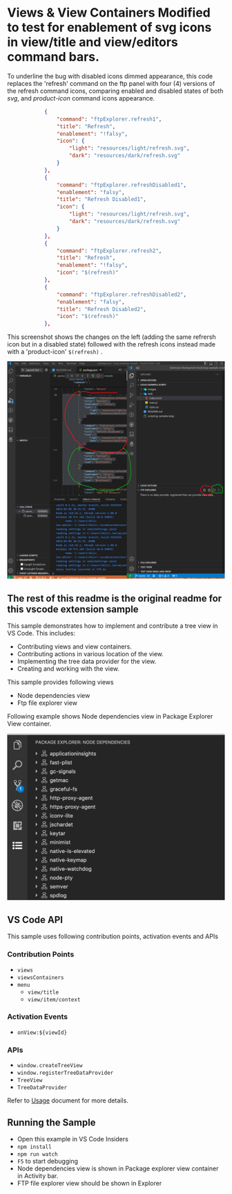 # Views & View Containers Modified to test for enablement of svg icons in view/title and view/editors command bars.

To underline the bug with disabled icons dimmed appearance, this code replaces the 'refresh' command on the ftp panel with four (4) versions of the refresh command icons, comparing enabled and disabled states of both _svg_, and _product-icon_ command icons appearance.

```JSON
			{
				"command": "ftpExplorer.refresh1",
				"title": "Refresh",
				"enablement": "!falsy",
				"icon": {
					"light": "resources/light/refresh.svg",
					"dark": "resources/dark/refresh.svg"
				}
			},
			{
				"command": "ftpExplorer.refreshDisabled1",
				"enablement": "falsy",
				"title": "Refresh Disabled1",
				"icon": {
					"light": "resources/light/refresh.svg",
					"dark": "resources/dark/refresh.svg"
				}
			},
			{
				"command": "ftpExplorer.refresh2",
				"title": "Refresh",
				"enablement": "!falsy",
				"icon": "$(refresh)"
			},
			{
				"command": "ftpExplorer.refreshDisabled2",
				"enablement": "falsy",
				"title": "Refresh Disabled2",
				"icon": "$(refresh)"
			},
```

This screenshot shows the changes on the left (adding the same refrersh icon but in a disabled state) followed with the refresh icons instead made with a 'product-icon' `$(refresh)` .

![LeoEditor](/sample.png)

## The rest of this readme is the original readme for this vscode extension sample

This sample demonstrates how to implement and contribute a tree view in VS Code. This includes:

- Contributing views and view containers.
- Contributing actions in various location of the view.
- Implementing the tree data provider for the view.
- Creating and working with the view.

This sample provides following views

- Node dependencies view
- Ftp file explorer view

Following example shows Node dependencies view in Package Explorer View container.

![Package Explorer](./resources/package-explorer.png)

## VS Code API

This sample uses following contribution points, activation events and APIs

### Contribution Points

- `views`
- `viewsContainers`
- `menu`
  - `view/title`
  - `view/item/context`

### Activation Events

- `onView:${viewId}`

### APIs

- `window.createTreeView`
- `window.registerTreeDataProvider`
- `TreeView`
- `TreeDataProvider`

Refer to [Usage](./USAGE.md) document for more details.

## Running the Sample

- Open this example in VS Code Insiders
- `npm install`
- `npm run watch`
- `F5` to start debugging
- Node dependencies view is shown in Package explorer view container in Activity bar.
- FTP file explorer view should be shown in Explorer

